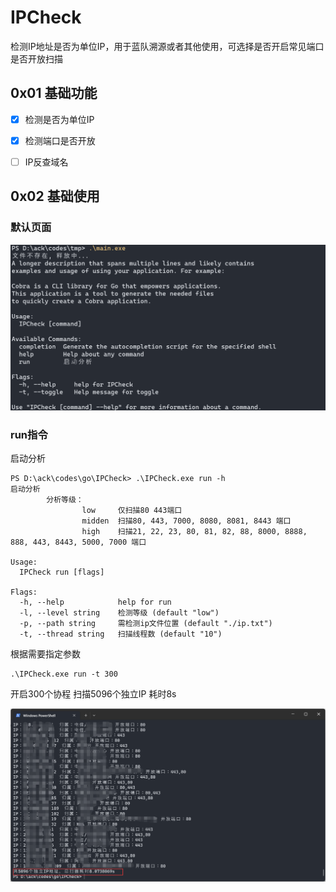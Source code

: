# IPCheck

检测IP地址是否为单位IP，用于蓝队溯源或者其他使用，可选择是否开启常见端口是否开放扫描

## 0x01 基础功能



- [x] 检测是否为单位IP
- [x] 检测端口是否开放
- [ ] IP反查域名



## 0x02 基础使用

### 默认页面

![image-20230622180255980](./img/1687428177329-3ee6908b-8923-4034-842f-9b69b148eece.png)

### run指令

启动分析

```
PS D:\ack\codes\go\IPCheck> .\IPCheck.exe run -h
启动分析
        分析等级：
                low     仅扫描80 443端口
                midden  扫描80, 443, 7000, 8080, 8081, 8443 端口
                high    扫描21, 22, 23, 80, 81, 82, 88, 8000, 8888, 888, 443, 8443, 5000, 7000 端口

Usage:
  IPCheck run [flags]

Flags:
  -h, --help            help for run
  -l, --level string    检测等级 (default "low")
  -p, --path string     需检测ip文件位置 (default "./ip.txt")
  -t, --thread string   扫描线程数 (default "10")
```

根据需要指定参数

```
.\IPCheck.exe run -t 300
```

开启300个协程 扫描5096个独立IP 耗时8s

![image-20230622181950619](./img/image-20230622181950619.png)